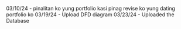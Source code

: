 03/10/24 - pinalitan ko yung portfolio kasi pinag revise ko yung dating portfolio ko
03/19/24 - Upload DFD diagram
03/23/24 - Uploaded the Database
